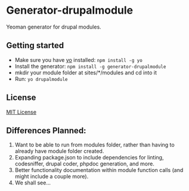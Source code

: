 # Generator-drupalmodule

Yeoman generator for drupal modules.

## Getting started
- Make sure you have [yo](https://github.com/yeoman/yo) installed:
    `npm install -g yo`
- Install the generator: `npm install -g generator-drupalmodule`
- mkdir your module folder at sites/*/modules and cd into it
- Run: `yo drupalmodule`

## License
[MIT License](http://en.wikipedia.org/wiki/MIT_License)

## Differences Planned:
1.  Want to be able to run from modules folder, rather than having to already have module folder created.
2.  Expanding package.json to include dependencies for linting, codesniffer, drupal coder, phpdoc generation, and more.
3.  Better functionality documentation within module function calls (and might include a couple more).
4.  We shall see...
